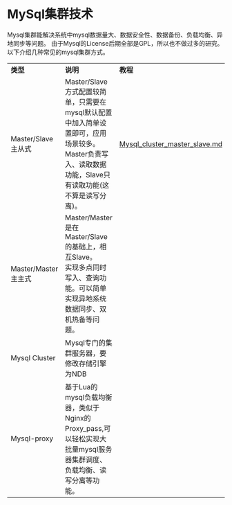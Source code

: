 MySql集群技术
===================================

Mysql集群能解决系统中mysql数据量大、数据安全性、数据备份、负载均衡、异地同步等问题。
由于Mysql的License后期全部是GPL，所以也不做过多的研究。
以下介绍几种常见的mysql集群方式。
<table>
  <tr>
    <td><strong>类型</strong></td>
    <td><strong>说明</strong></td>
    <td><strong>教程</strong></td>
  </tr>
  <tr>
    <td>Master/Slave 主从式</td>
    <td>Master/Slave方式配置较简单，只需要在mysql默认配置中加入简单设置即可，应用场景较多。<br />
    Master负责写入、读取数据功能，Slave只有读取功能(这不算是读写分离)。</td>
    <td><a href="Mysql_cluster_master_slave.md">Mysql_cluster_master_slave.md</a></td>
  </tr>
  <tr>
    <td>Master/Master 主主式</td>
    <td>Master/Master 是在Master/Slave 的基础上，相互Slave。<br />
    实现多点同时写入、查询功能。可以简单实现异地系统数据同步、双机热备等问题。<br /></td>
    <td>&nbsp;</td>
  </tr>
  <tr>
    <td>Mysql Cluster</td>
    <td>Mysql专门的集群服务器，要修改存储引擎为NDB</td>
    <td>&nbsp;</td>
  </tr>
  <tr>
    <td>Mysql-proxy</td>
    <td>基于Lua的mysql负载均衡器，类似于Nginx的Proxy_pass,可以轻松实现大批量mysql服务器集群调度、负载均衡、读写分离等功能。</td>
    <td>&nbsp;</td>
  </tr>
</table>
